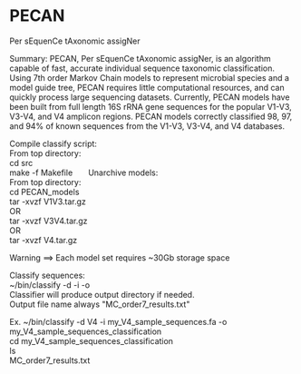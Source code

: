 # PECAN
Per sEquenCe tAxonomic assigNer

Summary:
PECAN, Per sEquenCe tAxonomic assigNer, is an algorithm capable of fast, accurate individual sequence taxonomic classification. Using 7th order Markov Chain models to represent microbial species and a model guide tree, PECAN requires little computational resources, and can quickly process large sequencing datasets. Currently, PECAN models have been built from full length 16S rRNA gene sequences for the popular V1-V3, V3-V4, and V4 amplicon regions. PECAN models correctly classified 98, 97, and 94% of known sequences from the V1-V3, V3-V4, and V4 databases. 

Compile classify script:  
 From top directory:   
  cd src   
  make -f Makefile     
    
Unarchive models:   
  From top directory:   
    cd PECAN_models  
    tar -xvzf V1V3.tar.gz  
    OR  
    tar -xvzf V3V4.tar.gz  
    OR  
    tar -xvzf V4.tar.gz  
     
  Warning ==> Each model set requires ~30Gb storage space    
    
Classify sequences:   
  ~/bin/classify -d <model-directory> -i <input-fasta-file> -o <output-directory>  
  Classifier will produce output directory if needed.   
  Output file name always "MC_order7_results.txt"  
    
  Ex. ~/bin/classify -d V4 -i my_V4_sample_sequences.fa -o my_V4_sample_sequences_classification  
      cd my_V4_sample_sequences_classification  
      ls   
        MC_order7_results.txt  
        
    
